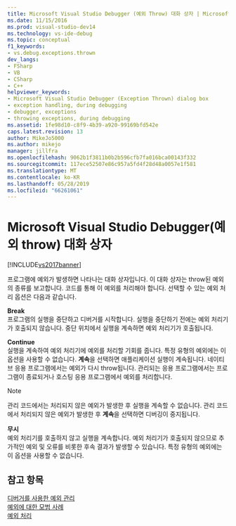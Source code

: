 ```yaml
---
title: Microsoft Visual Studio Debugger (예외 Throw) 대화 상자 | Microsoft Docs
ms.date: 11/15/2016
ms.prod: visual-studio-dev14
ms.technology: vs-ide-debug
ms.topic: conceptual
f1_keywords:
- vs.debug.exceptions.thrown
dev_langs:
- FSharp
- VB
- CSharp
- C++
helpviewer_keywords:
- Microsoft Visual Studio Debugger (Exception Thrown) dialog box
- exception handling, during debugging
- debugger, exceptions
- throwing exceptions, during debugging
ms.assetid: 1fe98d10-c8f9-4b39-a920-99169bfd542e
caps.latest.revision: 13
author: MikeJo5000
ms.author: mikejo
manager: jillfra
ms.openlocfilehash: 9062b1f3811b0b2b596cfb7fa016bca00143f332
ms.sourcegitcommit: 117ece52507e86c957a5fd4f28d48a0057e1f581
ms.translationtype: MT
ms.contentlocale: ko-KR
ms.lasthandoff: 05/28/2019
ms.locfileid: "66261061"
---
```

# <a name="microsoft-visual-studio-debugger-exception-thrown-dialog-box"></a>Microsoft Visual Studio Debugger(예외 throw) 대화 상자
[!INCLUDE[vs2017banner](../includes/vs2017banner.md)]

프로그램에 예외가 발생하면 나타나는 대화 상자입니다. 이 대화 상자는 throw된 예외의 종류를 보고합니다. 코드를 통해 이 예외를 처리해야 합니다. 선택할 수 있는 예외 처리 옵션은 다음과 같습니다.  
  
 **Break**  
 프로그램의 실행을 중단하고 디버거를 시작합니다. 실행을 중단하기 전에는 예외 처리기가 호출되지 않습니다. 중단 위치에서 실행을 계속하면 예외 처리기가 호출됩니다.  
  
 **Continue**  
 실행을 계속하여 예외 처리기에 예외를 처리할 기회를 줍니다. 특정 유형의 예외에는 이 옵션을 사용할 수 없습니다. **계속**을 선택하면 애플리케이션 실행이 계속됩니다. 네이티브 응용 프로그램에서는 예외가 다시 throw됩니다. 관리되는 응용 프로그램에서는 프로그램이 종료되거나 호스팅 응용 프로그램에서 예외를 처리합니다.  
  
> [!NOTE]
> 관리 코드에서는 처리되지 않은 예외가 발생한 후 실행을 계속할 수 없습니다. 관리 코드에서 처리되지 않은 예외가 발생한 후 **계속**을 선택하면 디버깅이 중지됩니다.  
  
 **무시**  
 예외 처리기를 호출하지 않고 실행을 계속합니다. 예외 처리기가 호출되지 않으므로 추가적인 예외 및 오류를 비롯한 후속 결과가 발생할 수 있습니다. 특정 유형의 예외에는 이 옵션을 사용할 수 없습니다.  
  
## <a name="see-also"></a>참고 항목  
 [디버거를 사용한 예외 관리](../debugger/managing-exceptions-with-the-debugger.md)   
 [예외에 대한 모범 사례](https://msdn.microsoft.com/library/f06da765-235b-427a-bfb6-47cd219af539)   
 [예외 처리](/cpp/extensions/exception-handling-cpp-component-extensions)
